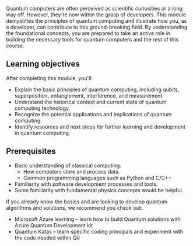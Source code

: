 
Quantum computers are often perceived as scientific curiosities or a long way off. However, they're now within the grasp of developers. This module demystifies the principles of quantum computing and illustrate how you, as a developer, can contribute to this ground-breaking field. By understanding the foundational concepts, you are prepared to take an active role in building the necessary tools for quantum computers and the rest of this course.

## Learning objectives

After completing this module, you'll:

- Explain the basic principles of quantum computing, including qubits, superposition, entanglement, interference, and measurement.
- Understand the historical context and current state of quantum computing technology.
- Recognize the potential applications and implications of quantum computing.
- Identify resources and next steps for further learning and development in quantum computing.

## Prerequisites

- Basic understanding of classical computing.
  - How computers store and process data.
  - Common programming languages such as Python and C/C++
- Familiarity with software development processes and tools.
- Some familiarity with fundamental physics concepts would be helpful.

If you already know the basics and are looking to develop quantum algorithms and solutions, we recommend you check out:

- Microsoft Azure learning – learn how to build Quantum solutions with Azure Quantum Development kit
- Quantum Katas – learn specific coding principals and experiment with the code needed within Q#
